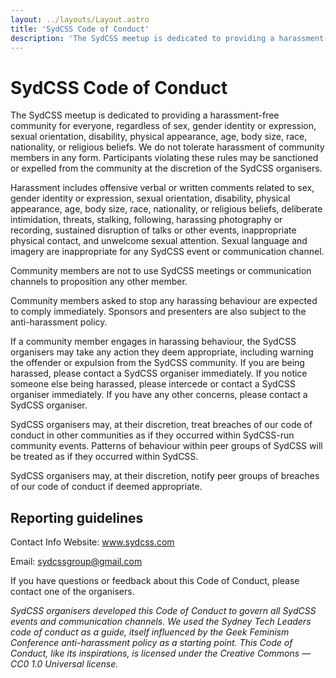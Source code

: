 ```yaml
---
layout: ../layouts/Layout.astro
title: 'SydCSS Code of Conduct'
description: 'The SydCSS meetup is dedicated to providing a harassment-free community for everyone, regardless of sex, gender identity or expression, sexual orientation, disability, physical appearance, age, body size, race, nationality, or religious beliefs.'
---
```


# SydCSS Code of Conduct

The SydCSS meetup is dedicated to providing a harassment-free community for everyone, regardless of sex, gender identity or expression, sexual orientation, disability, physical appearance, age, body size, race, nationality, or religious beliefs. We do not tolerate harassment of community members in any form. Participants violating these rules may be sanctioned or expelled from the community at the discretion of the SydCSS organisers.

Harassment includes offensive verbal or written comments related to sex, gender identity or expression, sexual orientation, disability, physical appearance, age, body size, race, nationality, or religious beliefs, deliberate intimidation, threats, stalking, following, harassing photography or recording, sustained disruption of talks or other events, inappropriate physical contact, and unwelcome sexual attention. Sexual language and imagery are inappropriate for any SydCSS event or communication channel.

Community members are not to use SydCSS meetings or communication channels to proposition any other member.

Community members asked to stop any harassing behaviour are expected to comply immediately. Sponsors and presenters are also subject to the anti-harassment policy.

If a community member engages in harassing behaviour, the SydCSS organisers may take any action they deem appropriate, including warning the offender or expulsion from the SydCSS community. If you are being harassed, please contact a SydCSS organiser immediately. If you notice someone else being harassed, please intercede or contact a SydCSS organiser immediately. If you have any other concerns, please contact a SydCSS organiser.

SydCSS organisers may, at their discretion, treat breaches of our code of conduct in other communities as if they occurred within SydCSS-run community events. Patterns of behaviour within peer groups of SydCSS will be treated as if they occurred within SydCSS.

SydCSS organisers may, at their discretion, notify peer groups of breaches of our code of conduct if deemed appropriate.

## Reporting guidelines

Contact Info
Website: www.sydcss.com

Email: sydcssgroup@gmail.com

If you have questions or feedback about this Code of Conduct, please contact one of the organisers.

*SydCSS organisers developed this Code of Conduct to govern all SydCSS events and communication channels. We used the Sydney Tech Leaders code of conduct as a guide, itself influenced by the Geek Feminism Conference anti-harassment policy as a starting point. This Code of Conduct, like its inspirations, is licensed under the Creative Commons — CC0 1.0 Universal license.*
